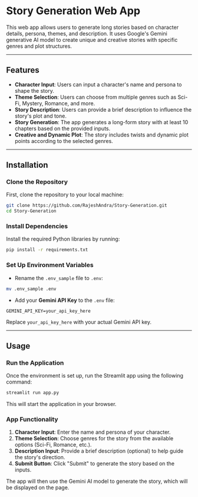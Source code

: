 # Story Generation Web App

This web app allows users to generate long stories based on character details, persona, themes, and description. It uses Google's Gemini generative AI model to create unique and creative stories with specific genres and plot structures.

---

## Features

- **Character Input**: Users can input a character's name and persona to shape the story.
- **Theme Selection**: Users can choose from multiple genres such as Sci-Fi, Mystery, Romance, and more.
- **Story Description**: Users can provide a brief description to influence the story's plot and tone.
- **Story Generation**: The app generates a long-form story with at least 10 chapters based on the provided inputs.
- **Creative and Dynamic Plot**: The story includes twists and dynamic plot points according to the selected genres.

---

## Installation

### Clone the Repository

First, clone the repository to your local machine:

```bash
git clone https://github.com/RajeshAndra/Story-Generation.git
cd Story-Generation
```

### Install Dependencies

Install the required Python libraries by running:

```bash
pip install -r requirements.txt
```

### Set Up Environment Variables

- Rename the `.env_sample` file to `.env`:

```bash
mv .env_sample .env
```

- Add your **Gemini API Key** to the `.env` file:

```
GEMINI_API_KEY=your_api_key_here
```

Replace `your_api_key_here` with your actual Gemini API key.

---

## Usage

### Run the Application

Once the environment is set up, run the Streamlit app using the following command:

```bash
streamlit run app.py
```

This will start the application in your browser.

### App Functionality

1. **Character Input**: Enter the name and persona of your character.
2. **Theme Selection**: Choose genres for the story from the available options (Sci-Fi, Romance, etc.).
3. **Description Input**: Provide a brief description (optional) to help guide the story's direction.
4. **Submit Button**: Click "Submit" to generate the story based on the inputs.

The app will then use the Gemini AI model to generate the story, which will be displayed on the page.
